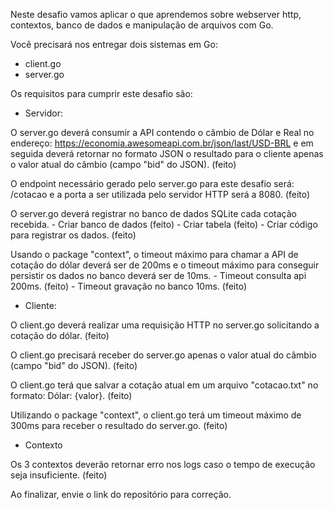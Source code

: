Neste desafio vamos aplicar o que aprendemos sobre webserver http, contextos,
banco de dados e manipulação de arquivos com Go.
 
Você precisará nos entregar dois sistemas em Go:
- client.go
- server.go
 
Os requisitos para cumprir este desafio são:

- Servidor:

O server.go deverá consumir a API contendo o câmbio de Dólar e Real no endereço: https://economia.awesomeapi.com.br/json/last/USD-BRL 
e em seguida deverá retornar no formato JSON o resultado para o cliente apenas o valor atual do câmbio (campo "bid" do JSON). (feito)

O endpoint necessário gerado pelo server.go para este desafio será: /cotacao e a porta a ser utilizada pelo servidor HTTP será a 8080. (feito)

O server.go deverá registrar no banco de dados SQLite cada cotação recebida.
    - Criar banco de dados (feito)
    - Criar tabela (feito)
    - Criar código para registrar os dados. (feito)

Usando o package "context", o timeout máximo para chamar a API de cotação do dólar deverá ser de 200ms e o timeout máximo para conseguir persistir os dados no banco deverá ser de 10ms.
    - Timeout consulta api 200ms. (feito)
    - Timeout gravação no banco 10ms. (feito)

- Cliente:

O client.go deverá realizar uma requisição HTTP no server.go solicitando a cotação do dólar. (feito)
  
O client.go precisará receber do server.go apenas o valor atual do câmbio (campo "bid" do JSON). (feito)

O client.go terá que salvar a cotação atual em um arquivo "cotacao.txt" no formato: Dólar: {valor}. (feito)

Utilizando o package "context", o client.go terá um timeout máximo de 300ms para receber o resultado do server.go. (feito)

- Contexto

Os 3 contextos deverão retornar erro nos logs caso o tempo de execução seja insuficiente. (feito)
 
Ao finalizar, envie o link do repositório para correção.